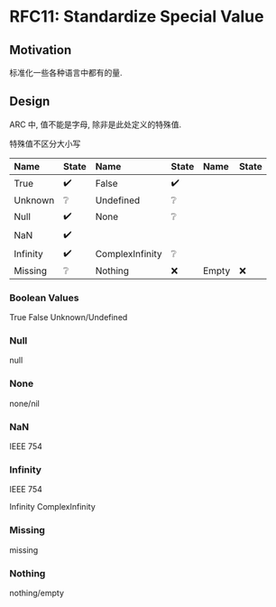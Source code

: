 RFC11: Standardize Special Value
================================

## Motivation

标准化一些各种语言中都有的量.


## Design

ARC 中, 值不能是字母, 除非是此处定义的特殊值.

特殊值不区分大小写

| Name     | State | Name            | State | Name  | State |
| :------- | :---- | :-------------- | :---- | :---- | :---- |
| True     | ✔️    | False           | ✔️    |
| Unknown  | ❔     | Undefined       | ❔     |
| Null     | ✔️    | None            | ❔     |
| NaN      | ✔️    |
| Infinity | ✔️    | ComplexInfinity | ❔     |
| Missing  | ❔     | Nothing         | ❌     | Empty | ❌     |

### Boolean Values
True
False
Unknown/Undefined

### Null

null

### None
none/nil

### NaN
IEEE 754

### Infinity
IEEE 754

Infinity
ComplexInfinity


### Missing
missing

### Nothing
nothing/empty
